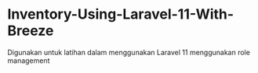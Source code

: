 # Inventory-Using-Laravel-11-With-Breeze
Digunakan untuk latihan dalam menggunakan Laravel 11 menggunakan role management
